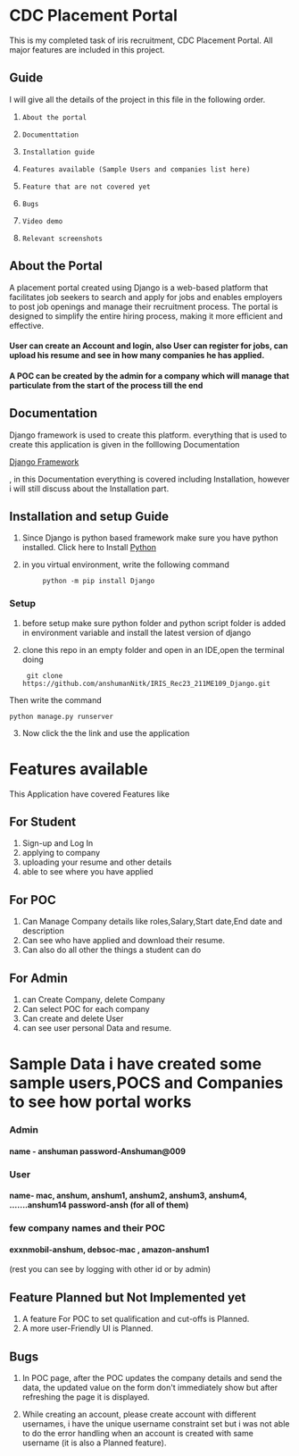 
# CDC Placement Portal

This is my completed task of iris recruitment, CDC Placement Portal. All major features are included in this project.



## Guide


I will give all the details of the project in this file in the following order.


1. `About the portal`

2. `Documenttation`

3. `Installation guide`

4. `Features available (Sample Users and companies list here)`

5. `Feature that are not covered yet`

6. `Bugs`

7. `Video demo`

8. `Relevant screenshots`



## About the Portal


A placement portal created using Django is a web-based platform that facilitates job seekers to search and apply for jobs and enables employers to post job openings and manage their recruitment process. The portal is designed to simplify the entire hiring process, making it more efficient and effective.

#### User can create an Account and login, also User can register for jobs, can upload his resume and see in how many companies he has applied. 

#### A POC can be created by the admin for a company which will manage that particulate from the start of the process till the end



## Documentation

Django framework is used to create this platform.
everything that is used to create this application is given in the folllowing Documentation

[Django Framework](https://docs.djangoproject.com/en/4.2/)

, in this Documentation everything is covered including Installation, however i will still discuss about the Installation part.  


## Installation and setup Guide

1. Since Django is python based framework make sure you have python installed. Click here to Install [Python](https://www.python.org/downloads/)

2. in you virtual environment, write the following command

            python -m pip install Django
### Setup

1. before setup make sure python folder and python script folder is added in environment variable and install the latest version of django
2. clone this repo in an empty folder and open in an IDE,open the terminal doing 

        git clone https://github.com/anshumanNitk/IRIS_Rec23_211ME109_Django.git

Then write the command

`python manage.py runserver`

3. Now click the the link and use the application 

# Features available

This Application have covered Features like

## For Student
1. Sign-up and Log In
2. applying to company
3. uploading your resume and other details
4. able to see where you have applied

## For POC
1. Can Manage Company details like roles,Salary,Start date,End date and description
2. Can see who have applied and download their resume.
3. Can also do all other the things a student can do

## For Admin
1. can Create Company, delete Company
2. Can select POC for each company
3. Can create and delete User 
4. can see user personal Data and resume.

# Sample Data i have created some sample users,POCS and Companies to see how portal works

### Admin
#### name - anshuman password-Anshuman@009
### User
#### name- mac, anshum, anshum1, anshum2, anshum3, anshum4, .......anshum14   password-ansh (for all of them)
### few company names and their POC
#### exxnmobil-anshum, debsoc-mac , amazon-anshum1 
(rest you can see by logging with other id or by admin)


## Feature Planned but Not Implemented yet

1. A feature For POC to set qualification and cut-offs is Planned.
2. A more user-Friendly UI is Planned.

## Bugs

1. In POC page, after the POC updates the company details and send the data, the updated value on the form don't immediately show but after refreshing the page it is displayed.

2. While creating an account, please create account with different usernames, i have the unique username constraint set but i was not able to do the error handling when an account is created with same username (it is also a Planned feature).
